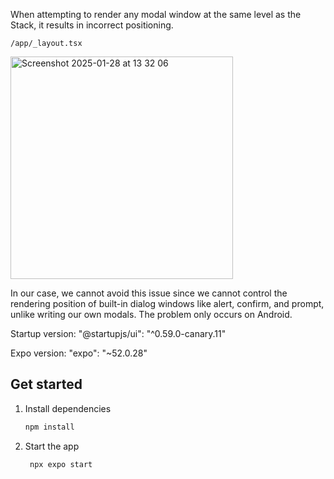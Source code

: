 When attempting to render any modal window at the same level as the Stack, it results in incorrect positioning.

`/app/_layout.tsx`

<img width="356" alt="Screenshot 2025-01-28 at 13 32 06" src="https://github.com/user-attachments/assets/a42af1d6-0ffa-49f5-b1ea-3faf4fb58edc" />

In our case, we cannot avoid this issue since we cannot control the rendering position of built-in dialog windows like alert, confirm, and prompt, unlike writing our own modals.
The problem only occurs on Android.

Startup version: "@startupjs/ui": "^0.59.0-canary.11"

Expo version: "expo": "~52.0.28"

## Get started

1. Install dependencies
   ```bash
   npm install
   ```

2. Start the app
   ```bash
    npx expo start
   ```

